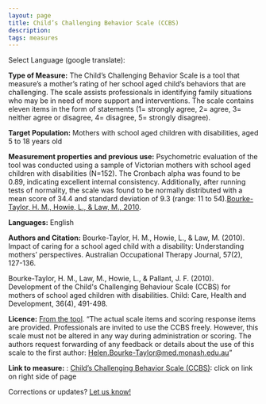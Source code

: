 ```yaml
---
layout: page  
title: Child’s Challenging Behavior Scale (CCBS)
description:
tags: measures
---
```


Select Language (google translate):  

<div id="google_translate_element"></div><script type="text/javascript">
function googleTranslateElementInit() {
  new google.translate.TranslateElement({pageLanguage: 'en', layout: google.translate.TranslateElement.InlineLayout.SIMPLE, gaTrack: true, gaId: 'UA-64320648-1'}, 'google_translate_element');
}
</script><script type="text/javascript" src="//translate.google.com/translate_a/element.js?cb=googleTranslateElementInit"></script>  

**Type of Measure:** The Child’s Challenging Behavior Scale is a tool that measure’s a mother’s rating of her school aged child’s behaviors that are challenging. The scale assists professionals in identifying family situations who may be in need of more support and interventions. The scale contains eleven items in the form of statements (1= strongly agree, 2= agree, 3= neither agree or disagree, 4= disagree, 5= strongly disagree). 

**Target Population:** Mothers with school aged children with disabilities, aged 5 to 18 years old

**Measurement properties and previous use:** Psychometric evaluation of the tool was conducted using a sample of Victorian mothers with school aged children with disabilities (N=152). The Cronbach alpha was found to be 0.89, indicating excellent internal consistency. Additionally, after running tests of normality, the scale was found to be normally distributed with a mean score of 34.4 and standard deviation of 9.3 (range: 11 to 54).[Bourke-Taylor, H. M., Howie, L., & Law, M., 2010]( http://www.ncbi.nlm.nih.gov/pubmed/20047597).

**Languages:** English

**Authors and Citation:**  Bourke-Taylor, H. M., Howie, L., & Law, M. (2010). Impact of caring for a school aged child with a disability: Understanding mothers’ perspectives. Australian Occupational Therapy Journal, 57(2), 127-136. 

Bourke-Taylor, H. M., Law, M., Howie, L., & Pallant, J. F. (2010). Development of the Child's Challenging Behaviour Scale (CCBS) for mothers of school aged children with disabilities. Child: Care, Health and Development, 36(4), 491-498.

**Licence:** [From the tool](http://www.autismalert.org/uploads/PDF/MANAGEMENT--Childs%20Challenging%20Behavior%20Scale.pdf). “The actual scale items and scoring response items are provided. Professionals are invited to use the CCBS freely. However, this scale must not be altered in any way during administration or scoring. The authors request forwarding of any feedback or details about the use of this scale to the first author: Helen.Bourke-Taylor@med.monash.edu.au”

**Link to measure:** : [Child’s Challenging Behavior Scale (CCBS)](https://canchild.ca/en/resources/50-additional-measures): click on link on right side of page

Corrections or updates? [Let us know!](http://disabilitymeasures.org/contact)
